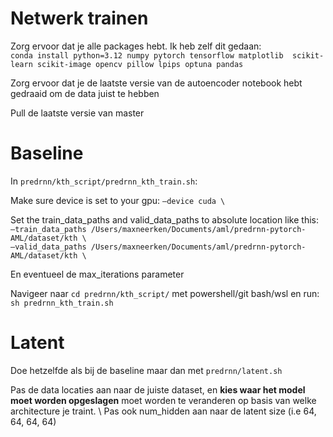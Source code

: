# Netwerk trainen

Zorg ervoor dat je alle packages hebt. Ik heb zelf dit gedaan: \
```conda install python=3.12 numpy pytorch tensorflow matplotlib  scikit-learn scikit-image opencv pillow lpips optuna pandas```

Zorg ervoor dat je de laatste versie van de autoencoder notebook hebt gedraaid om de data juist te hebben

Pull de laatste versie van master


# Baseline
In ```predrnn/kth_script/predrnn_kth_train.sh```:

Make sure device is set to your gpu: ```—device cuda \```

Set the train_data_paths and valid_data_paths to absolute location like this: \
```—train_data_paths /Users/maxneerken/Documents/aml/predrnn-pytorch-AML/dataset/kth \``` \
```—valid_data_paths /Users/maxneerken/Documents/aml/predrnn-pytorch-AML/dataset/kth \```

En eventueel de max_iterations parameter

Navigeer naar ```cd predrnn/kth_script/``` met powershell/git bash/wsl en run: ```sh predrnn_kth_train.sh```

# Latent
Doe hetzelfde als bij de baseline maar dan met ```predrnn/latent.sh```

Pas de data locaties aan naar de juiste dataset, en **kies waar het model moet worden opgeslagen** moet worden te veranderen op basis van welke architecture je traint. \ 
Pas ook num_hidden aan naar de latent size (i.e 64, 64, 64, 64)
